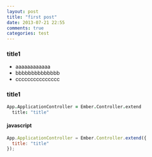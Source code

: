```yaml
---
layout: post
title: "first post"
date: 2013-07-21 22:55
comments: true
categories: test
---
```


### title1

* aaaaaaaaaaaa
* bbbbbbbbbbbbbb
* ccccccccccccccc

### title1

<!-- more -->

```coffeescript
App.ApplicationController = Ember.Controller.extend
  title: "title"
```

#### javascript

```javascript
App.ApplicationController = Ember.Controller.extend({
  title: "title"
});
```
